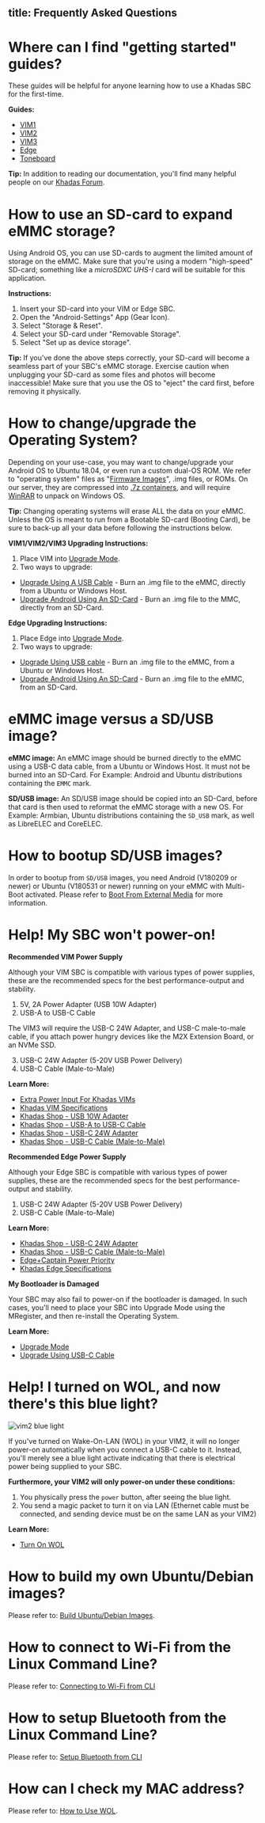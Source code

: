 title: Frequently Asked Questions
---

# Where can I find "getting started" guides?

These guides will be helpful for anyone learning how to use a Khadas SBC for the first-time.

**Guides:**

* [VIM1](https://docs.khadas.com/vim1/index.html)
* [VIM2](https://docs.khadas.com/vim2/index.html)
* [VIM3](https://docs.khadas.com/vim3/index.html)
* [Edge](https://docs.khadas.com/edge/index.html)
* [Toneboard](https://docs.khadas.com/toneboard/UserManual.html)

**Tip:** In addition to reading our documentation, you'll find many helpful people on our [Khadas Forum](https://forum.khadas.com).

# How to use an SD-card to expand eMMC storage?

Using Android OS, you can use SD-cards to augment the limited amount of storage on the eMMC. Make sure that you're using a modern "high-speed" SD-card; something like a *microSDXC UHS-I* card will be suitable for this application.

**Instructions:**
1. Insert your SD-card into your VIM or Edge SBC.
2. Open the "Android-Settings" App (Gear Icon).
3. Select "Storage & Reset".
4. Select your SD-card under "Removable Storage".
5. Select "Set up as device storage".

**Tip:** If you've done the above steps correctly, your SD-card will become a seamless part of your SBC's eMMC storage. Exercise caution when unplugging your SD-card as some files and photos will become inaccessible! Make sure that you use the OS to "eject" the card first, before removing it physically.

# How to change/upgrade the Operating System?
Depending on your use-case, you may want to change/upgrade your Android OS to Ubuntu 18.04, or even run a custom dual-OS ROM. We refer to "operating system" files as "[Firmware Images](https://dl.khadas.com/Firmware/)", .img files, or ROMs. On our server, they are compressed into [.7z containers](https://www.howtogeek.com/357846/what-is-a-7z-file-and-how-do-i-open-one/), and will require [WinRAR](https://www.rarlab.com/) to unpack on Windows OS.

**Tip:** Changing operating systems will erase ALL the data on your eMMC. Unless the OS is meant to run from a Bootable SD-card (Booting Card), be sure to back-up all your data before following the instructions below.

**VIM1/VIM2/VIM3 Upgrading Instructions:**

1. Place VIM into [Upgrade Mode](/vim1/HowtoBootIntoUpgradeMode.html).
2. Two ways to upgrade:
  * [Upgrade Using A USB Cable](/vim1/UpgradeViaUSBCable.html) - Burn an .img file to the eMMC, directly from a Ubuntu or Windows Host.
  * [Upgrade Android Using An SD-Card](/vim1/UpgradeViaTFBurningCard.html) - Burn an .img file to the MMC, directly from an SD-Card.

**Edge Upgrading Instructions:**

1. Place Edge into [Upgrade Mode](/edge/HowtoBootIntoUpgradeMode.html).
2. Two ways to upgrade:
  * [Upgrade Using USB cable](/edge/UpgradeViaUSBCable.html) - Burn an .img file to the eMMC, from a Ubuntu or Windows Host.
  * [Upgrade Android Using An SD-Card](/edge/UpgradeViaTFBurningCard.html) - Burn an .img file to the eMMC, from an SD-Card.

# eMMC image versus a SD/USB image?

**eMMC image:** An eMMC image should be burned directly to the eMMC using a USB-C data cable, from a Ubuntu or Windows Host. It must not be burned into an SD-Card. For Example: Android and Ubuntu distributions containing the `EMMC` mark.

**SD/USB image:** An SD/USB image should be copied into an SD-Card, before that card is then used to reformat the eMMC storage with a new OS. For Example: Armbian, Ubuntu distributions containing the `SD_USB` mark, as well as LibreELEC and CoreELEC.

# How to bootup SD/USB images?

In order to bootup from `SD/USB` images, you need Android (V180209 or newer) or Ubuntu (V180531 or newer) running on your eMMC with Multi-Boot activated. Please refer to [Boot From External Media](/vim1/BootFromExtMedia.html) for more information.

# Help! My SBC won't power-on!

**Recommended VIM Power Supply**

Although your VIM SBC is compatible with various types of power supplies, these are the recommended specs for the best performance-output and stability.

1. 5V, 2A Power Adapter (USB 10W Adapter)
2. USB-A to USB-C Cable

The VIM3 will require the USB-C 24W Adapter, and USB-C male-to-male cable, if you attach power hungry devices like the M2X Extension Board, or an NVMe SSD.

3. USB-C 24W Adapter (5-20V USB Power Delivery)
4. USB-C Cable (Male-to-Male)

**Learn More:**
* [Extra Power Input For Khadas VIMs](https://docs.khadas.com/vim2/ExtraPowerInput.html)
* [Khadas VIM Specifications](https://www.khadas.com/vim)
* [Khadas Shop - USB 10W Adapter](https://www.khadas.com/product-page/power-adapter)
* [Khadas Shop - USB-A to USB-C Cable](https://www.khadas.com/product-page/usb-c-cable)
* [Khadas Shop - USB-C 24W Adapter](https://www.khadas.com/product-page/usb-c-24w-adapter)
* [Khadas Shop - USB-C Cable (Male-to-Male)](https://www.khadas.com/product-page/usb-c-cable-male-to-male)

**Recommended Edge Power Supply**

Although your Edge SBC is compatible with various types of power supplies, these are the recommended specs for the best performance-output and stability.

1. USB-C 24W Adapter (5-20V USB Power Delivery)
2. USB-C Cable (Male-to-Male)

**Learn More:**
* [Khadas Shop - USB-C 24W Adapter](https://www.khadas.com/product-page/usb-c-24w-adapter)
* [Khadas Shop - USB-C Cable (Male-to-Male)](https://www.khadas.com/product-page/usb-c-cable-male-to-male)
* [Edge+Captain Power Priority](https://docs.khadas.com/edge/EdgeCaptainPowerPriority.html)
* [Khadas Edge Specifications](https://khadas.com/edge)

**My Bootloader is Damaged**

Your SBC may also fail to power-on if the bootloader is damaged. In such cases, you'll need to place your SBC into Upgrade Mode using the MRegister, and then re-install the Operating System.

**Learn More:**
* [Upgrade Mode](/vim1/HowtoBootIntoUpgradeMode.html)
* [Upgrade Using USB-C Cable](https://docs.khadas.com/vim2/UpgradeViaUSBCable.html)

# Help! I turned on WOL, and now there's this blue light?

![vim2 blue light](/images/vim2/wol_status.jpg)

If you've turned on Wake-On-LAN (WOL) in your VIM2, it will no longer power-on automatically when you connect a USB-C cable to it. Instead, you'll merely see a blue light activate indicating that there is electrical power being supplied to your SBC.

**Furthermore, your VIM2 will only power-on under these conditions:**
1. You physically press the ```power``` button, after seeing the blue light.
2. You send a magic packet to turn it on via LAN (Ethernet cable must be connected, and sending device must be on the same LAN as your VIM2)

**Learn More:**
* [Turn On WOL](https://docs.khadas.com/vim2/HowtoUseWol.html)

# How to build my own Ubuntu/Debian images?

Please refer to: [Build Ubuntu/Debian Images](/vim1/FenixScript.html).

# How to connect to Wi-Fi from the Linux Command Line?

Please refer to: [Connecting to Wi-Fi from CLI](https://docs.khadas.com/edge/HowToConnectWifi.html)

# How to setup Bluetooth from the Linux Command Line?

Please refer to: [Setup Bluetooth from CLI](https://docs.khadas.com/edge/HowToSetupBluetooth.html)

# How can I check my MAC address?

Please refer to: [How to Use WOL](https://docs.khadas.com/edge/HowtoUseWol.html).

